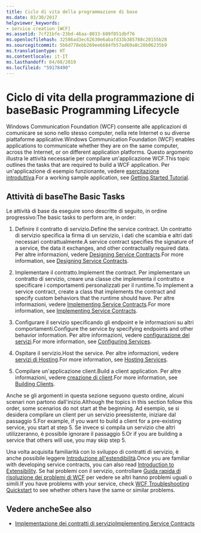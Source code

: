 ```yaml
---
title: Ciclo di vita della programmazione di base
ms.date: 03/30/2017
helpviewer_keywords:
- service creation [WCF]
ms.assetid: 7cf21bfe-23bd-46aa-8033-609f851dbf76
ms.openlocfilehash: 32586ad3ec62630e6abafd33b385788c20155b28
ms.sourcegitcommit: 5b6d778ebb269ee6684fb57ad69a8c28b06235b9
ms.translationtype: HT
ms.contentlocale: it-IT
ms.lasthandoff: 04/08/2019
ms.locfileid: "59178490"
---
```

# <a name="basic-programming-lifecycle"></a><span data-ttu-id="eb241-102">Ciclo di vita della programmazione di base</span><span class="sxs-lookup"><span data-stu-id="eb241-102">Basic Programming Lifecycle</span></span>
<span data-ttu-id="eb241-103">Windows Communication Foundation (WCF) consente alle applicazioni di comunicare se sono nello stesso computer, nella rete Internet o su diverse piattaforme applicative.</span><span class="sxs-lookup"><span data-stu-id="eb241-103">Windows Communication Foundation (WCF) enables applications to communicate whether they are on the same computer, across the Internet, or on different application platforms.</span></span> <span data-ttu-id="eb241-104">Questo argomento illustra le attività necessarie per compilare un'applicazione WCF.</span><span class="sxs-lookup"><span data-stu-id="eb241-104">This topic outlines the tasks that are required to build a WCF application.</span></span> <span data-ttu-id="eb241-105">Per un'applicazione di esempio funzionante, vedere [esercitazione introduttiva](../../../docs/framework/wcf/getting-started-tutorial.md).</span><span class="sxs-lookup"><span data-stu-id="eb241-105">For a working sample application, see [Getting Started Tutorial](../../../docs/framework/wcf/getting-started-tutorial.md).</span></span>  
  
## <a name="the-basic-tasks"></a><span data-ttu-id="eb241-106">Attività di base</span><span class="sxs-lookup"><span data-stu-id="eb241-106">The Basic Tasks</span></span>  
 <span data-ttu-id="eb241-107">Le attività di base da eseguire sono descritte di seguito, in ordine progressivo:</span><span class="sxs-lookup"><span data-stu-id="eb241-107">The basic tasks to perform are, in order:</span></span>  
  
1.  <span data-ttu-id="eb241-108">Definire il contratto di servizio.</span><span class="sxs-lookup"><span data-stu-id="eb241-108">Define the service contract.</span></span> <span data-ttu-id="eb241-109">Un contratto di servizio specifica la firma di un servizio, i dati che scambia e altri dati necessari contrattualmente.</span><span class="sxs-lookup"><span data-stu-id="eb241-109">A service contract specifies the signature of a service, the data it exchanges, and other contractually required data.</span></span> <span data-ttu-id="eb241-110">Per altre informazioni, vedere [Designing Service Contracts](../../../docs/framework/wcf/designing-service-contracts.md).</span><span class="sxs-lookup"><span data-stu-id="eb241-110">For more information, see [Designing Service Contracts](../../../docs/framework/wcf/designing-service-contracts.md).</span></span>  
  
2.  <span data-ttu-id="eb241-111">Implementare il contratto.</span><span class="sxs-lookup"><span data-stu-id="eb241-111">Implement the contract.</span></span> <span data-ttu-id="eb241-112">Per implementare un contratto di servizio, creare una classe che implementa il contratto e specificare i comportamenti personalizzati per il runtime.</span><span class="sxs-lookup"><span data-stu-id="eb241-112">To implement a service contract, create a class that implements the contract and specify custom behaviors that the runtime should have.</span></span> <span data-ttu-id="eb241-113">Per altre informazioni, vedere [Implementing Service Contracts](../../../docs/framework/wcf/implementing-service-contracts.md).</span><span class="sxs-lookup"><span data-stu-id="eb241-113">For more information, see [Implementing Service Contracts](../../../docs/framework/wcf/implementing-service-contracts.md).</span></span>  
  
3.  <span data-ttu-id="eb241-114">Configurare il servizio specificando gli endpoint e le informazioni su altri comportamenti.</span><span class="sxs-lookup"><span data-stu-id="eb241-114">Configure the service by specifying endpoints and other behavior information.</span></span> <span data-ttu-id="eb241-115">Per altre informazioni, vedere [configurazione dei servizi](../../../docs/framework/wcf/configuring-services.md).</span><span class="sxs-lookup"><span data-stu-id="eb241-115">For more information, see [Configuring Services](../../../docs/framework/wcf/configuring-services.md).</span></span>  
  
4.  <span data-ttu-id="eb241-116">Ospitare il servizio.</span><span class="sxs-lookup"><span data-stu-id="eb241-116">Host the service.</span></span> <span data-ttu-id="eb241-117">Per altre informazioni, vedere [servizi di Hosting](../../../docs/framework/wcf/hosting-services.md).</span><span class="sxs-lookup"><span data-stu-id="eb241-117">For more information, see [Hosting Services](../../../docs/framework/wcf/hosting-services.md).</span></span>  
  
5.  <span data-ttu-id="eb241-118">Compilare un'applicazione client.</span><span class="sxs-lookup"><span data-stu-id="eb241-118">Build a client application.</span></span> <span data-ttu-id="eb241-119">Per altre informazioni, vedere [creazione di client](../../../docs/framework/wcf/building-clients.md).</span><span class="sxs-lookup"><span data-stu-id="eb241-119">For more information, see [Building Clients](../../../docs/framework/wcf/building-clients.md).</span></span>  
  
 <span data-ttu-id="eb241-120">Anche se gli argomenti in questa sezione seguono questo ordine, alcuni scenari non partono dall'inizio.</span><span class="sxs-lookup"><span data-stu-id="eb241-120">Although the topics in this section follow this order, some scenarios do not start at the beginning.</span></span> <span data-ttu-id="eb241-121">Ad esempio, se si desidera compilare un client per un servizio preesistente, iniziare dal passaggio 5.</span><span class="sxs-lookup"><span data-stu-id="eb241-121">For example, if you want to build a client for a pre-existing service, you start at step 5.</span></span> <span data-ttu-id="eb241-122">Se invece si compila un servizio che altri utilizzeranno, è possibile ignorare il passaggio 5.</span><span class="sxs-lookup"><span data-stu-id="eb241-122">Or if you are building a service that others will use, you may skip step 5.</span></span>  
  
 <span data-ttu-id="eb241-123">Una volta acquisita familiarità con lo sviluppo di contratti di servizio, è anche possibile leggere [Introduzione all'estendibilità](../../../docs/framework/wcf/introduction-to-extensibility.md).</span><span class="sxs-lookup"><span data-stu-id="eb241-123">Once you are familiar with developing service contracts, you can also read [Introduction to Extensibility](../../../docs/framework/wcf/introduction-to-extensibility.md).</span></span> <span data-ttu-id="eb241-124">Se hai problemi con il servizio, controllare [Guida rapida di risoluzione dei problemi di WCF](../../../docs/framework/wcf/wcf-troubleshooting-quickstart.md) per vedere se altri hanno problemi uguali o simili.</span><span class="sxs-lookup"><span data-stu-id="eb241-124">If you have problems with your service, check [WCF Troubleshooting Quickstart](../../../docs/framework/wcf/wcf-troubleshooting-quickstart.md) to see whether others have the same or similar problems.</span></span>  
  
## <a name="see-also"></a><span data-ttu-id="eb241-125">Vedere anche</span><span class="sxs-lookup"><span data-stu-id="eb241-125">See also</span></span>

- [<span data-ttu-id="eb241-126">Implementazione dei contratti di servizio</span><span class="sxs-lookup"><span data-stu-id="eb241-126">Implementing Service Contracts</span></span>](../../../docs/framework/wcf/implementing-service-contracts.md)
